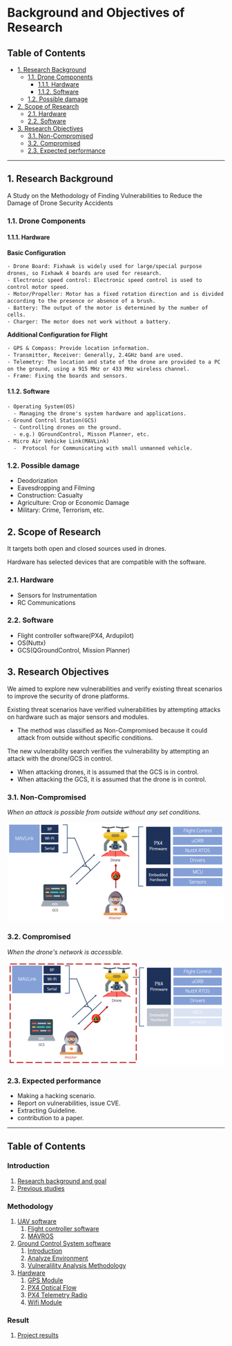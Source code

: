 # Background and Objectives of Research <!-- omit in toc -->

## Table of Contents <!-- omit in toc -->

- [1. Research Background](#1-research-background)
  * [1.1. Drone Components](#11-drone-components)
    + [1.1.1. Hardware](#111-hardware)
    + [1.1.2. Software](#112-software)
  * [1.2. Possible damage](#12-possible-damage)
- [2. Scope of Research](#2-scope-of-research)
  * [2.1. Hardware](#21-hardware)
  * [2.2. Software](#22-software)
- [3. Research Objectives](#3-research-objectives)
  * [3.1. Non-Compromised](#31-non-compromised)
  * [3.2. Compromised](#32-compromised)
  * [2.3. Expected performance](#23-expected-performance)

- - -

## 1. Research Background

A Study on the Methodology of Finding Vulnerabilities to Reduce the Damage of Drone Security Accidents

### 1.1. Drone Components

#### 1.1.1. Hardware

**Basic Configuration**
```
- Drone Board: Fixhawk is widely used for large/special purpose drones, so Fixhawk 4 boards are used for research.
- Electronic speed control: Electronic speed control is used to control motor speed.
- Motor/Propeller: Motor has a fixed rotation direction and is divided according to the presence or absence of a brush.
- Battery: The output of the motor is determined by the number of cells.
- Charger: The motor does not work without a battery.
```

**Additional Configuration for Flight**
```
- GPS & Compass: Provide location information.
- Transmitter, Receiver: Generally, 2.4GHz band are used.
- Telemetry: The location and state of the drone are provided to a PC on the ground, using a 915 MHz or 433 MHz wireless channel.
- Frame: Fixing the boards and sensors.
```

#### 1.1.2. Software
```
- Operating System(OS)
  - Managing the drone's system hardware and applications.
- Ground Control Station(GCS)
  - Controlling drones on the ground.
  - e.g.) QGroundControl, Misson Planner, etc.
- Micro Air Vehicke Link(MAVLink)
  -  Protocol for Communicating with small unmanned vehicle.
```

### 1.2. Possible damage
  - Deodorization
  - Eavesdropping and Filming
  - Construction: Casualty
  - Agriculture: Crop or Economic Damage
  - Military: Crime, Terrorism, etc.


## 2. Scope of Research

It targets both open and closed sources used in drones.

Hardware has selected devices that are compatible with the software.

### 2.1. Hardware
- Sensors for Instrumentation
- RC Communications

### 2.2. Software
- Flight controller software(PX4, Ardupilot)
- OS(Nuttx)
- GCS(QGroundControl, Mission Planner)


## 3. Research Objectives

We aimed to explore new vulnerabilities and verify existing threat scenarios to improve the security of drone platforms.

Existing threat scenarios have verified vulnerabilities by attempting attacks on hardware such as major sensors and modules.
  - The method was classified as Non-Compromised because it could attack from outside without specific conditions.

The new vulnerability search verifies the vulnerability by attempting an attack with the drone/GCS in control.
  - When attacking drones, it is assumed that the GCS is in control.
  - When attacking the GCS, it is assumed that the drone is in control.

### 3.1. Non-Compromised

*When an attack is possible from outside without any set conditions.*

![img_01](../img/non-compromised.png)

### 3.2. Compromised

*When the drone's network is accessible.*

![img_02](../img/compromised.png)




### 2.3. Expected performance
- Making a hacking scenario.
- Report on vulnerabilities, issue CVE.
- Extracting Guideline.
- contribution to a paper.

---

## Table of Contents <!-- omit in toc -->

### Introduction <!-- omit in toc -->
   1. [Research background and goal](/1-intro/about-drone-research.md)
   2. [Previous studies](/1-intro/related-work.md)

### Methodology <!-- omit in toc -->
   1. [UAV software](/2-body/1_software-uav.md)
      1. [Flight controller software](/2-body/1_software-uav.md/#1-fcsflight-controller-software)
      2. [MAVROS](/2-body/1_software-uav.md/#2-nuttx-rtos)
   2. [Ground Control System software](/2-body/2_software-gcs.md/)
      1. [Introduction](/2-body/2_software-gcs.md/#1-introduction)
      2. [Analyze Environment](/2-body/2_software-gcs.md#2-analyze-environment)
      3. [Vulneralility Analysis Methodology](/2-body/2_software-gcs.md#3-vulnerability-analysis-methodology)
   4. [Hardware](/2-body/3_hardware.md)
       1. [GPS Module](/2-body/3_hardware.md/#1-gps-module)
       2. [PX4 Optical Flow](/2-body/3_hardware.md/#2-px4-optical-flow)
       3. [PX4 Telemetry Radio](/2-body/3_hardware.md/#3-px4-telemetry-radio)
       4. [Wifi Module](/2-body/3_hardware.md/#4-wifi-module)

### Result <!-- omit in toc -->
   1. [Project results](/3-conclusion/result.md)

